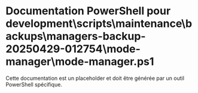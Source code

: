 # Documentation PowerShell pour development\scripts\maintenance\backups\managers-backup-20250429-012754\mode-manager\mode-manager.ps1

Cette documentation est un placeholder et doit être générée par un outil PowerShell spécifique.
